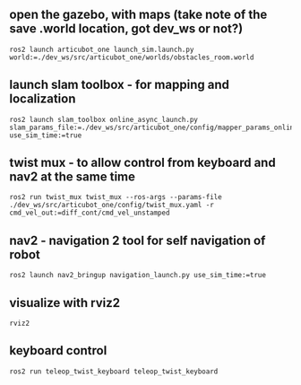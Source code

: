 ## open the gazebo, with maps (take note of the save .world location, got dev_ws or not?)  
```
ros2 launch articubot_one launch_sim.launch.py world:=./dev_ws/src/articubot_one/worlds/obstacles_room.world 
```
## launch slam toolbox - for mapping and localization
```
ros2 launch slam_toolbox online_async_launch.py slam_params_file:=./dev_ws/src/articubot_one/config/mapper_params_online_async.yaml use_sim_time:=true 
```
## twist mux - to allow control from keyboard and nav2 at the same time
```
ros2 run twist_mux twist_mux --ros-args --params-file ./dev_ws/src/articubot_one/config/twist_mux.yaml -r cmd_vel_out:=diff_cont/cmd_vel_unstamped  
```
## nav2 - navigation 2 tool for self navigation of robot 
```
ros2 launch nav2_bringup navigation_launch.py use_sim_time:=true 
```
## visualize with rviz2 
```
rviz2
```
## keyboard control 
```
ros2 run teleop_twist_keyboard teleop_twist_keyboard
```
